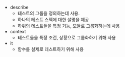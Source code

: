 - describe
	- 테스트의 그룹을 정의하는데 사용.
	- 하나의 테스트 스펙에 대한 설명을 제공
	- 하위의 테스트들을 특정 기능, 모듈로 그룹화하는데 사용
- context
	- 테스트들을 특정 조건, 상황으로 그룹화하기 위해 사용
- it
	- 함수를 실제로 테스트하기 위해 사용